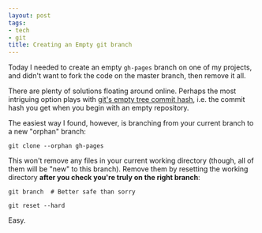 ```yaml
---
layout: post
tags:
- tech
- git
title: Creating an Empty git branch
---
```


Today I needed to create an empty ``gh-pages`` branch on one of my projects, and didn't want to fork the code on the master branch, then remove it all.

There are plenty of solutions floating around online. Perhaps the most intriguing option plays with [git's empty tree commit hash](http://stackoverflow.com/questions/9765453/gits-semi-secret-empty-tree), i.e. the commit hash you get when you begin with an empty repository.

The easiest way I found, however, is branching from your current branch to a new "orphan" branch:

```
git clone --orphan gh-pages
```

This won't remove any files in your current working directory (though, all of them will be "new" to this branch). Remove them by resetting the working directory **after you check you're truly on the right branch**:

```
git branch  # Better safe than sorry

git reset --hard
```

Easy.

